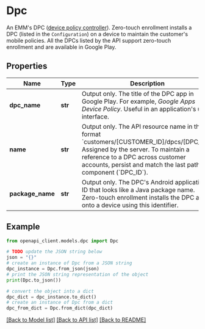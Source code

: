 # Dpc

An EMM's DPC ([device policy controller](http://developer.android.com/work/dpc/build-dpc.html)). Zero-touch enrollment installs a DPC (listed in the `Configuration`) on a device to maintain the customer's mobile policies. All the DPCs listed by the API support zero-touch enrollment and are available in Google Play.

## Properties

Name | Type | Description | Notes
------------ | ------------- | ------------- | -------------
**dpc_name** | **str** | Output only. The title of the DPC app in Google Play. For example, _Google Apps Device Policy_. Useful in an application&#39;s user interface. | [optional] [readonly] 
**name** | **str** | Output only. The API resource name in the format &#x60;customers/[CUSTOMER_ID]/dpcs/[DPC_ID]&#x60;. Assigned by the server. To maintain a reference to a DPC across customer accounts, persist and match the last path component (&#x60;DPC_ID&#x60;). | [optional] [readonly] 
**package_name** | **str** | Output only. The DPC&#39;s Android application ID that looks like a Java package name. Zero-touch enrollment installs the DPC app onto a device using this identifier. | [optional] [readonly] 

## Example

```python
from openapi_client.models.dpc import Dpc

# TODO update the JSON string below
json = "{}"
# create an instance of Dpc from a JSON string
dpc_instance = Dpc.from_json(json)
# print the JSON string representation of the object
print(Dpc.to_json())

# convert the object into a dict
dpc_dict = dpc_instance.to_dict()
# create an instance of Dpc from a dict
dpc_from_dict = Dpc.from_dict(dpc_dict)
```
[[Back to Model list]](../README.md#documentation-for-models) [[Back to API list]](../README.md#documentation-for-api-endpoints) [[Back to README]](../README.md)



